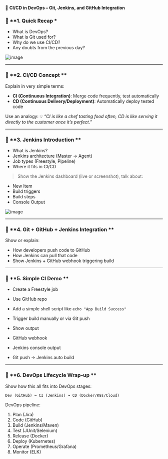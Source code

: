 🧩 **CI/CD in DevOps – Git, Jenkins, and GitHub Integration**



### 🔹 **1. Quick Recap *



* What is DevOps?
* What is Git used for?
* Why do we use CI/CD?
* Any doubts from the previous day?

![image](https://github.com/user-attachments/assets/4b85519a-10f6-4217-8fa4-a1be7f254581)


---

### 🔹 **2. CI/CD Concept **

Explain in very simple terms:

* **CI (Continuous Integration)**: Merge code frequently, test automatically
* **CD (Continuous Delivery/Deployment)**: Automatically deploy tested code

Use an analogy:
💡 *“CI is like a chef tasting food often, CD is like serving it directly to the customer once it’s perfect.”*

---

### 🔹 **3. Jenkins Introduction **

* What is Jenkins?
* Jenkins architecture (Master → Agent)
* Job types (Freestyle, Pipeline)
* Where it fits in CI/CD

> Show the Jenkins dashboard (live or screenshot), talk about:

* New Item
* Build triggers
* Build steps
* Console Output

![image](https://github.com/user-attachments/assets/4225565b-e273-4849-9239-e342ae8c743f)

---

### 🔹 **4. Git + GitHub + Jenkins Integration **

Show or explain:

* How developers push code to GitHub
* How Jenkins can pull that code
* Show Jenkins + GitHub webhook triggering build

---

### 🔹 **5. Simple CI Demo **


* Create a Freestyle job
* Use GitHub repo
* Add a simple shell script like `echo "App Build Success"`
* Trigger build manually or via Git push
* Show output


* GitHub webhook
* Jenkins console output
* Git push → Jenkins auto build

---

### 🔹 **6. DevOps Lifecycle Wrap-up **

Show how this all fits into DevOps stages:

```
Dev (GitHub) → CI (Jenkins) → CD (Docker/K8s/Cloud)
```

 DevOps pipeline:

1. Plan (Jira)
2. Code (GitHub)
3. Build (Jenkins/Maven)
4. Test (JUnit/Selenium)
5. Release (Docker)
6. Deploy (Kubernetes)
7. Operate (Prometheus/Grafana)
8. Monitor (ELK)

